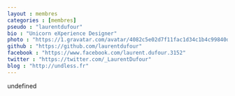 ```yaml
---
layout : membres
categories : [membres]
pseudo : "laurentdufour"
bio : "Unicorn eXperience Designer"
photo : "https://1.gravatar.com/avatar/4082c5e02d7f11fac1d34c1b4c99840d?d=https%3A%2F%2Fidenticons.github.com%2F99edaf49db02b30fe1d78f51db24e145.png&r=x&s=440"
github : "https://github.com/laurentdufour"
facebook : "https://www.facebook.com/laurent.dufour.3152"
twitter : "https://twitter.com/_LaurentDufour"
blog : "http://undless.fr"
---
```

undefined
